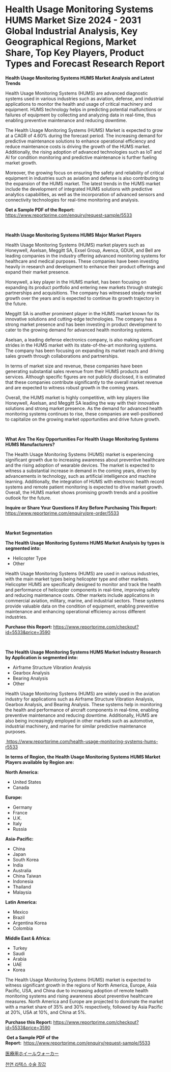 <p><h1>Health Usage Monitoring Systems HUMS Market Size 2024 - 2031 Global Industrial Analysis, Key Geographical Regions, Market Share, Top Key Players, Product Types and Forecast Research Report</h1></p><p><strong>Health Usage Monitoring Systems HUMS Market Analysis and Latest Trends</strong></p>
<p><p>Health Usage Monitoring Systems (HUMS) are advanced diagnostic systems used in various industries such as aviation, defense, and industrial applications to monitor the health and usage of critical machinery and equipment. HUMS technology helps in predicting potential malfunctions or failures of equipment by collecting and analyzing data in real-time, thus enabling preventive maintenance and reducing downtime.</p><p>The Health Usage Monitoring Systems (HUMS) Market is expected to grow at a CAGR of 4.60% during the forecast period. The increasing demand for predictive maintenance solutions to enhance operational efficiency and reduce maintenance costs is driving the growth of the HUMS market. Additionally, the rising adoption of advanced technologies such as IoT and AI for condition monitoring and predictive maintenance is further fueling market growth.</p><p>Moreover, the growing focus on ensuring the safety and reliability of critical equipment in industries such as aviation and defense is also contributing to the expansion of the HUMS market. The latest trends in the HUMS market include the development of integrated HUMS solutions with predictive analytics capabilities, as well as the incorporation of advanced sensors and connectivity technologies for real-time monitoring and analysis.</p></p>
<p><strong>Get a Sample PDF of the Report:&nbsp;</strong> <a href="https://www.reportprime.com/enquiry/request-sample/5533">https://www.reportprime.com/enquiry/request-sample/5533</a></p>
<p>&nbsp;</p>
<p><strong>Health Usage Monitoring Systems HUMS Major Market Players</strong></p>
<p><p>Health Usage Monitoring Systems (HUMS) market players such as Honeywell, Aselsan, Meggitt SA, Exsel Group, Avenca, GDUK, and Bell are leading companies in the industry offering advanced monitoring systems for healthcare and medical purposes. These companies have been investing heavily in research and development to enhance their product offerings and expand their market presence.</p><p>Honeywell, a key player in the HUMS market, has been focusing on expanding its product portfolio and entering new markets through strategic partnerships and acquisitions. The company has witnessed steady market growth over the years and is expected to continue its growth trajectory in the future.</p><p>Meggitt SA is another prominent player in the HUMS market known for its innovative solutions and cutting-edge technologies. The company has a strong market presence and has been investing in product development to cater to the growing demand for advanced health monitoring systems.</p><p>Aselsan, a leading defense electronics company, is also making significant strides in the HUMS market with its state-of-the-art monitoring systems. The company has been focusing on expanding its market reach and driving sales growth through collaborations and partnerships.</p><p>In terms of market size and revenue, these companies have been generating substantial sales revenue from their HUMS products and services. Although specific figures are not publicly disclosed, it is estimated that these companies contribute significantly to the overall market revenue and are expected to witness robust growth in the coming years.</p><p>Overall, the HUMS market is highly competitive, with key players like Honeywell, Aselsan, and Meggitt SA leading the way with their innovative solutions and strong market presence. As the demand for advanced health monitoring systems continues to rise, these companies are well-positioned to capitalize on the growing market opportunities and drive future growth.</p></p>
<p>&nbsp;</p>
<p><strong>What Are The Key Opportunities For Health Usage Monitoring Systems HUMS Manufacturers?</strong></p>
<p><p>The Health Usage Monitoring Systems (HUMS) market is experiencing significant growth due to increasing awareness about preventive healthcare and the rising adoption of wearable devices. The market is expected to witness a substantial increase in demand in the coming years, driven by advancements in technology, such as artificial intelligence and machine learning. Additionally, the integration of HUMS with electronic health record systems and remote patient monitoring is expected to drive market growth. Overall, the HUMS market shows promising growth trends and a positive outlook for the future.</p></p>
<p><strong>Inquire or Share Your Questions If Any Before Purchasing This Report:</strong> <a href="https://www.reportprime.com/enquiry/pre-order/5533">https://www.reportprime.com/enquiry/pre-order/5533</a></p>
<p>&nbsp;</p>
<p><strong>Market Segmentation</strong></p>
<p><strong>The Health Usage Monitoring Systems HUMS Market Analysis by types is segmented into:</strong></p>
<p><ul><li>Helicopter Type</li><li>Other</li></ul></p>
<p><p>Health Usage Monitoring Systems (HUMS) are used in various industries, with the main market types being helicopter type and other markets. Helicopter HUMS are specifically designed to monitor and track the health and performance of helicopter components in real-time, improving safety and reducing maintenance costs. Other markets include applications in commercial aviation, military, marine, and industrial sectors. These systems provide valuable data on the condition of equipment, enabling preventive maintenance and enhancing operational efficiency across different industries.</p></p>
<p><strong>Purchase this Report:&nbsp;</strong><a href="https://www.reportprime.com/checkout?id=5533&price=3590">https://www.reportprime.com/checkout?id=5533&price=3590</a></p>
<p>&nbsp;</p>
<p><strong>The Health Usage Monitoring Systems HUMS Market Industry Research by Application is segmented into:</strong></p>
<p><ul><li>Airframe Structure Vibration Analysis</li><li>Gearbox Analysis</li><li>Bearing Analysis</li><li>Other</li></ul></p>
<p><p>Health Usage Monitoring Systems (HUMS) are widely used in the aviation industry for applications such as Airframe Structure Vibration Analysis, Gearbox Analysis, and Bearing Analysis. These systems help in monitoring the health and performance of aircraft components in real-time, enabling preventive maintenance and reducing downtime. Additionally, HUMS are also being increasingly employed in other markets such as automotive, industrial machinery, and marine for similar predictive maintenance purposes.</p></p>
<p><a href="https://www.reportprime.com/health-usage-monitoring-systems-hums-r5533">&nbsp;https://www.reportprime.com/health-usage-monitoring-systems-hums-r5533</a></p>
<p><strong>In terms of Region, the Health Usage Monitoring Systems HUMS Market Players available by Region are:</strong></p>
<p>
    <p> <strong> North America: </strong>
        <ul>
            <li>United States</li>
            <li>Canada</li>
        </ul>
        </p> 
    <p> <strong> Europe: </strong>
        <ul>
            <li>Germany</li>
            <li>France</li>
            <li>U.K.</li>
            <li>Italy</li>
            <li>Russia</li>
        </ul>
        </p> 
    <p> <strong> Asia-Pacific: </strong>
        <ul>
            <li>China</li>
            <li>Japan</li>
            <li>South Korea</li>
            <li>India</li>
            <li>Australia</li>
            <li>China Taiwan</li>
            <li>Indonesia</li>
            <li>Thailand</li>
            <li>Malaysia</li>
        </ul>
        </p> 
    <p> <strong> Latin America: </strong>
        <ul>
            <li>Mexico</li>
            <li>Brazil</li>
            <li>Argentina Korea</li>
            <li>Colombia</li>
        </ul>
        </p> 
    <p> <strong> Middle East & Africa: </strong>
        <ul>
            <li>Turkey</li>
            <li>Saudi</li>
            <li>Arabia</li>
            <li>UAE</li>
            <li>Korea</li>
        </ul>
    </p>
    </p>
<p><p>The Health Usage Monitoring Systems (HUMS) market is expected to witness significant growth in the regions of North America, Europe, Asia Pacific, USA, and China due to increasing adoption of remote health monitoring systems and rising awareness about preventive healthcare measures. North America and Europe are projected to dominate the market with a market share of 35% and 30% respectively, followed by Asia Pacific at 20%, USA at 10%, and China at 5%.</p></p>
<p><strong>Purchase this Report: </strong><a href="https://www.reportprime.com/checkout?id=5533&price=3590">https://www.reportprime.com/checkout?id=5533&price=3590</a></p>
<p>&nbsp;<strong>Get a Sample PDF of the Report:&nbsp;&nbsp;</strong><a href="https://www.reportprime.com/enquiry/request-sample/5533">https://www.reportprime.com/enquiry/request-sample/5533</a></p>
<p><strong></strong></p>
<p><p><a href="https://github.com/pepo3k/Market-Research-Report-List-3/blob/main/824718984285.md">医療用ホイールウォーカー</a></p><p><a href="https://github.com/vss5505pa7z1p/Market-Research-Report-List-4/blob/main/1216767104539.md">천연 라텍스 수술 장갑</a></p></p>
